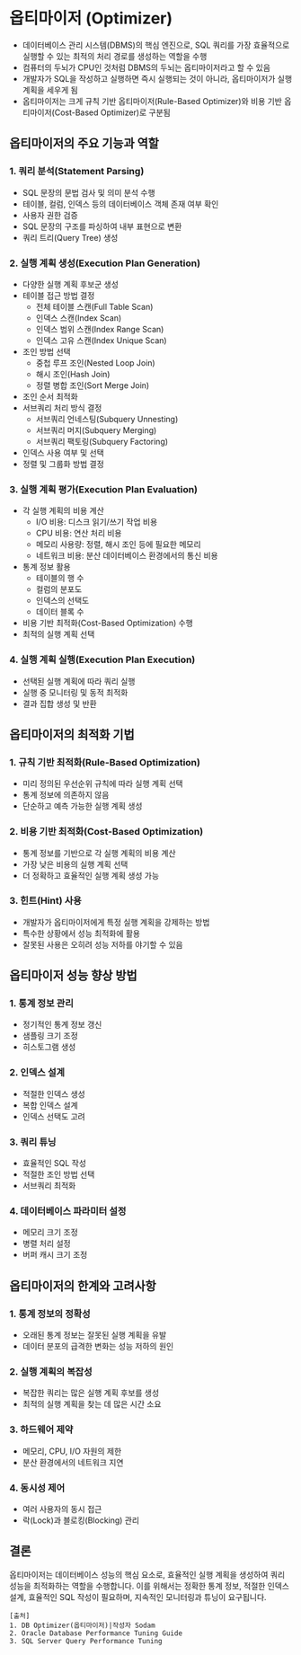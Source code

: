 # 옵티마이저 (Optimizer)
- 데이터베이스 관리 시스템(DBMS)의 핵심 엔진으로, SQL 쿼리를 가장 효율적으로 실행할 수 있는 최적의 처리 경로를 생성하는 역할을 수행
- 컴퓨터의 두뇌가 CPU인 것처럼 DBMS의 두뇌는 옵티마이저라고 할 수 있음
- 개발자가 SQL을 작성하고 실행하면 즉시 실행되는 것이 아니라, 옵티마이저가 실행 계획을 세우게 됨
- 옵티마이저는 크게 규칙 기반 옵티마이저(Rule-Based Optimizer)와 비용 기반 옵티마이저(Cost-Based Optimizer)로 구분됨

## 옵티마이저의 주요 기능과 역할

### 1. 쿼리 분석(Statement Parsing)
- SQL 문장의 문법 검사 및 의미 분석 수행
- 테이블, 컬럼, 인덱스 등의 데이터베이스 객체 존재 여부 확인
- 사용자 권한 검증
- SQL 문장의 구조를 파싱하여 내부 표현으로 변환
- 쿼리 트리(Query Tree) 생성

### 2. 실행 계획 생성(Execution Plan Generation)
- 다양한 실행 계획 후보군 생성
- 테이블 접근 방법 결정
  - 전체 테이블 스캔(Full Table Scan)
  - 인덱스 스캔(Index Scan)
  - 인덱스 범위 스캔(Index Range Scan)
  - 인덱스 고유 스캔(Index Unique Scan)
- 조인 방법 선택
  - 중첩 루프 조인(Nested Loop Join)
  - 해시 조인(Hash Join)
  - 정렬 병합 조인(Sort Merge Join)
- 조인 순서 최적화
- 서브쿼리 처리 방식 결정
  - 서브쿼리 언네스팅(Subquery Unnesting)
  - 서브쿼리 머지(Subquery Merging)
  - 서브쿼리 팩토링(Subquery Factoring)
- 인덱스 사용 여부 및 선택
- 정렬 및 그룹화 방법 결정

### 3. 실행 계획 평가(Execution Plan Evaluation)
- 각 실행 계획의 비용 계산
  - I/O 비용: 디스크 읽기/쓰기 작업 비용
  - CPU 비용: 연산 처리 비용
  - 메모리 사용량: 정렬, 해시 조인 등에 필요한 메모리
  - 네트워크 비용: 분산 데이터베이스 환경에서의 통신 비용
- 통계 정보 활용
  - 테이블의 행 수
  - 컬럼의 분포도
  - 인덱스의 선택도
  - 데이터 블록 수
- 비용 기반 최적화(Cost-Based Optimization) 수행
- 최적의 실행 계획 선택

### 4. 실행 계획 실행(Execution Plan Execution)
- 선택된 실행 계획에 따라 쿼리 실행
- 실행 중 모니터링 및 동적 최적화
- 결과 집합 생성 및 반환

## 옵티마이저의 최적화 기법

### 1. 규칙 기반 최적화(Rule-Based Optimization)
- 미리 정의된 우선순위 규칙에 따라 실행 계획 선택
- 통계 정보에 의존하지 않음
- 단순하고 예측 가능한 실행 계획 생성

### 2. 비용 기반 최적화(Cost-Based Optimization)
- 통계 정보를 기반으로 각 실행 계획의 비용 계산
- 가장 낮은 비용의 실행 계획 선택
- 더 정확하고 효율적인 실행 계획 생성 가능

### 3. 힌트(Hint) 사용
- 개발자가 옵티마이저에게 특정 실행 계획을 강제하는 방법
- 특수한 상황에서 성능 최적화에 활용
- 잘못된 사용은 오히려 성능 저하를 야기할 수 있음

## 옵티마이저 성능 향상 방법

### 1. 통계 정보 관리
- 정기적인 통계 정보 갱신
- 샘플링 크기 조정
- 히스토그램 생성

### 2. 인덱스 설계
- 적절한 인덱스 생성
- 복합 인덱스 설계
- 인덱스 선택도 고려

### 3. 쿼리 튜닝
- 효율적인 SQL 작성
- 적절한 조인 방법 선택
- 서브쿼리 최적화

### 4. 데이터베이스 파라미터 설정
- 메모리 크기 조정
- 병렬 처리 설정
- 버퍼 캐시 크기 조정

## 옵티마이저의 한계와 고려사항

### 1. 통계 정보의 정확성
- 오래된 통계 정보는 잘못된 실행 계획을 유발
- 데이터 분포의 급격한 변화는 성능 저하의 원인

### 2. 실행 계획의 복잡성
- 복잡한 쿼리는 많은 실행 계획 후보를 생성
- 최적의 실행 계획을 찾는 데 많은 시간 소요

### 3. 하드웨어 제약
- 메모리, CPU, I/O 자원의 제한
- 분산 환경에서의 네트워크 지연

### 4. 동시성 제어
- 여러 사용자의 동시 접근
- 락(Lock)과 블로킹(Blocking) 관리

## 결론
옵티마이저는 데이터베이스 성능의 핵심 요소로, 효율적인 실행 계획을 생성하여 쿼리 성능을 최적화하는 역할을 수행합니다. 이를 위해서는 정확한 통계 정보, 적절한 인덱스 설계, 효율적인 SQL 작성이 필요하며, 지속적인 모니터링과 튜닝이 요구됩니다.

```
[출처]
1. DB Optimizer(옵티마이저)|작성자 Sodam
2. Oracle Database Performance Tuning Guide
3. SQL Server Query Performance Tuning
```
